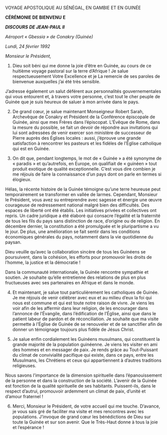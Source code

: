 VOYAGE APOSTOLIQUE AU SÉNÉGAL, EN GAMBIE ET EN GUINÉE

**CÉRÉMONIE DE BIENVENU** **E**

***DISCOURS*** ***DE JEAN-PAUL II***

*Aéroport « Gbessia » de Conakry (Guinée)*

*Lundi, 24 février 1992*

*Monsieur le Président,*

1. Dieu soit béni qui me donne la joie d’être en Guinée, au cours de ce huitième voyage pastoral sur la terre d’Afrique ! Je salue respectueusement Votre Excellence et je La remercie de ses paroles de bienvenue auxquelles j’ai été très sensible.

J’adresse également un salut déférent aux personnalités gouvernementales qui vous entourent et, à travers votre personne, c’est tout le cher peuple de Guinée que je suis heureux de saluer à mon arrivée dans le pays.

2. De grand cœur, je salue maintenant Monseigneur Robert Sarah, Archevêque de Conakry et Président de la Conférence épiscopale de Guinée, ainsi que mes Frères dans l’épiscopat. L’Évêque de Rome, dans la mesure du possible, se fait un devoir de répondre aux invitations qui lui sont adressées de venir exercer son ministère de successeur de Pierre auprès des Églises locales : aussi, j’éprouve une grande satisfaction à rencontrer les pasteurs et les fidèles de l’Église catholique qui est en Guinée.

3. On dit que, pendant longtemps, le mot de « Guinée » a été synonyme de « paradis » et qu’autrefois, en Europe, on qualifiait de « guinéen » tout produit exotique de qualité exceptionnelle. C’est vous dire combien je me réjouis de faire la connaissance d’un pays dont on parle en termes si élogieux.

Hélas, la récente histoire de la Guinée témoigne qu’une terre heureuse peut temporairement se transformer en vallée de larmes. Cependant, Monsieur le Président, vous avez su entreprendre avec sagesse et énergie une œuvre courageuse de redressement national malgré bien des difficultés. Des espaces de liberté ont été établis. Les initiatives privées et collectives ont repris. Un cadre juridique a été élaboré qui consacre l’égalité et la fraternité de tous les fils du pays sans distinction de race, d’origine ou de religion. En décembre dernier, la constitution a été promulguée et le pluripartisme a vu le jour. De plus, une amélioration se fait sentir dans les conditions économiques générales du pays, notamment dans la vie quotidienne du paysan.

Dieu veuille qu’avec la collaboration sincère de tous les Guinéens se poursuivent, dans la cohésion, les efforts pour promouvoir les droits de l’homme, la justice et la démocratie !

Dans la communauté internationale, la Guinée rencontre sympathie et soutien. Je souhaite qu’elle entretienne des relations de plus en plus fructueuses avec ses partenaires en Afrique et dans le monde.

4. Et maintenant, je salue tout particulièrement les catholiques de Guinée. Je me réjouis de venir célébrer avec eux et au milieu d’eux la foi qui nous est commune et qui est toute notre raison de vivre. Je viens les voir afin de les affermir dans leur religion, de les encourager dans l’annonce de l’Évangile, dans l’édification de l’Église, ainsi que dans le patient labeur de pardon et de réconciliation. Je souhaite que ma visite permette à l’Église de Guinée de se renouveler et de se sanctifier afin de donner un témoignage toujours plus fidèle de Jésus Christ.

5. Je salue enfin cordialement les Guinéens musulmans, qui constituent la grande majorité de la population guinéenne. Je viens les visiter en ami des hommes et en messager de paix. Je rends grâce au Tout-Puissant du climat de convivialité pacifique qui existe, dans ce pays, entre les Musulmans, les Chrétiens et ceux qui appartiennent à d’autres traditions religieuses.

Nous savons l’importance de la dimension spirituelle dans l’épanouissement de la personne et dans la construction de la société. L’avenir de la Guinée est fonction de la qualité spirituelle de ses habitants. Puissent-ils, dans le respect d’autrui, promouvoir ardemment un climat de paix, d’unité et d’amour fraternel !

6. Merci, Monsieur le Président, de votre accueil qui me touche. D’avance, je vous sais gré de faciliter ma visite et mes rencontres avec les populations. J’invoque de grand cœur les bénédictions de Dieu sur toute la Guinée et sur son avenir. Que le Très-Haut donne à tous la joie et l’espérance !
